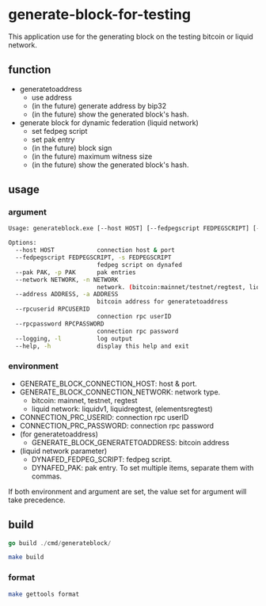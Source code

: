 # generate-block-for-testing

This application use for the generating block on the testing bitcoin or liquid network.

## function

- generatetoaddress
  - use address
  - (in the future) generate address by bip32
  - (in the future) show the generated block's hash.
- generate block for dynamic federation (liquid network)
  - set fedpeg script
  - set pak entry
  - (in the future) block sign
  - (in the future) maximum witness size
  - (in the future) show the generated block's hash.

## usage

### argument

```sh
Usage: generateblock.exe [--host HOST] [--fedpegscript FEDPEGSCRIPT] [--pak PAK] [--network NETWORK] [--address ADDRESS] [--rpcuserid RPCUSERID] [--rpcpassword RPCPASSWORD] [--logging]

Options:
  --host HOST            connection host & port
  --fedpegscript FEDPEGSCRIPT, -s FEDPEGSCRIPT
                         fedpeg script on dynafed
  --pak PAK, -p PAK      pak entries
  --network NETWORK, -n NETWORK
                         network. (bitcoin:mainnet/testnet/regtest, liquid:liquidv1/liquidregtest/elementsregtest)
  --address ADDRESS, -a ADDRESS
                         bitcoin address for generatetoaddress
  --rpcuserid RPCUSERID
                         connection rpc userID
  --rpcpassword RPCPASSWORD
                         connection rpc password
  --logging, -l          log output
  --help, -h             display this help and exit
```

### environment

- GENERATE_BLOCK_CONNECTION_HOST: host & port.
- GENERATE_BLOCK_CONNECTION_NETWORK: network type.
  - bitcoin: mainnet, testnet, regtest
  - liquid network: liquidv1, liquidregtest, (elementsregtest)
- CONNECTION_PRC_USERID: connection rpc userID
- CONNECTION_PRC_PASSWORD: connection rpc password
- (for generatetoaddress)
  - GENERATE_BLOCK_GENERATETOADDRESS: bitcoin address
- (liquid network parameter)
  - DYNAFED_FEDPEG_SCRIPT: fedpeg script.
  - DYNAFED_PAK: pak entry. To set multiple items, separate them with commas.

If both environment and argument are set, the value set for argument will take precedence.

## build

```go
go build ./cmd/generateblock/
```

```sh
make build
```

### format

```sh
make gettools format
```
